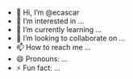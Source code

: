 - 👋 Hi, I’m @ecascar
- 👀 I’m interested in ...
- 🌱 I’m currently learning ...
- 💞️ I’m looking to collaborate on ...
- 📫 How to reach me ...
- 😄 Pronouns: ...
- ⚡ Fun fact: ...

<!---
ecascar/ecascar is a ✨ special ✨ repository because its `README.md` (this file) appears on your GitHub profile.
You can click the Preview link to take a look at your changes.
--->
